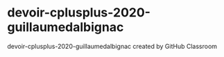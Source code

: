 # devoir-cplusplus-2020-guillaumedalbignac
devoir-cplusplus-2020-guillaumedalbignac created by GitHub Classroom

